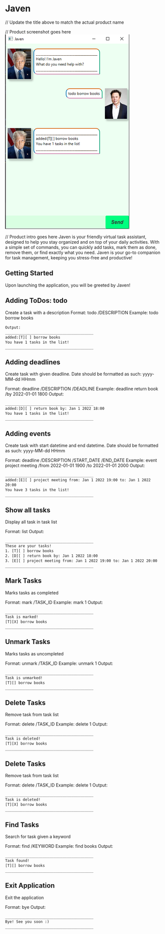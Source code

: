 # Javen

// Update the title above to match the actual product name

// Product screenshot goes here
![Screenshot of Javen UI](./Ui.png)

// Product intro goes here
Javen is your friendly virtual task assistant, designed to help you stay organized and on top of your daily activities.
With a simple set of commands, you can quickly add tasks, mark them as done, remove them, or find exactly what you need. 
Javen is your go-to companion for task management, keeping you stress-free and productive!

## Getting Started
Upon launching the application, you will be greeted by Javen!

## Adding ToDos: todo
Create a task with a description
Format: todo /DESCRIPTION
Example: todo borrow books

```
Output:
________________________________________
added:[T][ ] borrow books
You have 1 tasks in the list!
________________________________________
```

## Adding deadlines
Create task with given deadline. Date should be formatted as such: yyyy-MM-dd HHmm

Format: deadline /DESCRIPTION /DEADLINE
Example: deadline return book /by 2022-01-01 1800
Output:

```
________________________________________
added:[D][ ] return book by: Jan 1 2022 18:00
You have 1 tasks in the list!
________________________________________

```

## Adding events
Create task with start datetime and end datetime. Date should be formatted as such: yyyy-MM-dd HHmm

Format: deadline /DESCRIPTION /START_DATE /END_DATE
Example: event project meeting /from 2022-01-01 1900 /to 2022-01-01 2000
Output:

```
________________________________________
added:[E][ ] project meeting from: Jan 1 2022 19:00 to: Jan 1 2022 20:00
You have 3 tasks in the list!
________________________________________
```


## Show all tasks
Display all task in task list

Format: list
Output:

```
________________________________________
These are your tasks!
1. [T][ ] borrow books
2. [D][ ] return book by: Jan 1 2022 18:00
3. [E][ ] project meeting from: Jan 1 2022 19:00 to: Jan 1 2022 20:00
________________________________________
```


## Mark Tasks
Marks tasks as completed

Format: mark /TASK_ID
Example: mark 1
Output:

```
________________________________________
Task is marked!
[T][X] borrow books
________________________________________
```

## Unmark Tasks
Marks tasks as uncompleted

Format: unmark /TASK_ID
Example: unmark 1
Output:

```
________________________________________
Task is unmarked!
[T][] borrow books
________________________________________
```

## Delete Tasks
Remove task from task list

Format: delete /TASK_ID
Example: delete 1
Output:

```
________________________________________
Task is deleted!
[T][X] borrow books
________________________________________
```

## Delete Tasks
Remove task from task list

Format: delete /TASK_ID
Example: delete 1
Output:

```
________________________________________
Task is deleted!
[T][X] borrow books
________________________________________
```

## Find Tasks
Search for task given a keyword

Format: find /KEYWORD
Example: find books
Output:

```
________________________________________
Task found!
[T][] borrow books
________________________________________
```


## Exit Application
Exit the application

Format: bye
Output:

```
________________________________________
Bye! See you soon :)
________________________________________
```